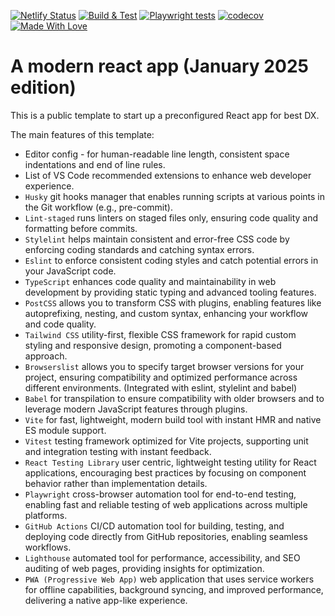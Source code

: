 [![Netlify Status](https://api.netlify.com/api/v1/badges/87b62e2d-fcc2-4a84-b570-ca63bffe66ee/deploy-status)](https://app.netlify.com/sites/modern-react-demo/deploys)
[![Build & Test](https://github.com/lifeisbeautifu1/modern-react-app/workflows/CI/badge.svg)](https://github.com/lifeisbeautifu1/modern-react-app/actions/workflows/ci.yml)
[![Playwright tests](https://github.com/lifeisbeautifu1/modern-react-app/workflows/Playwright%20Tests/badge.svg)](https://github.com/lifeisbeautifu1/modern-react-app/actions/workflows/playwright.yml)
[![codecov](https://codecov.io/github/lifeisbeautifu1/modern-react-app/graph/badge.svg?token=12ZEPZOBZL)](https://codecov.io/github/lifeisbeautifu1/modern-react-app)
[![Made With Love](https://img.shields.io/badge/Made%20With-Love-red.svg)](https://github.com/lifeisbeautifu1)

# A modern react app (January 2025 edition)

This is a public template to start up a preconfigured React app for best DX.

The main features of this template:

- Editor config - for human-readable line length, consistent space indentations and end of line rules.
- List of VS Code recommended extensions to enhance web developer experience.
- `Husky` git hooks manager that enables running scripts at various points in the Git workflow (e.g., pre-commit).
- `Lint-staged` runs linters on staged files only, ensuring code quality and formatting before commits.
- `Stylelint` helps maintain consistent and error-free CSS code by enforcing coding standards and catching syntax errors.
- `Eslint` to enforce consistent coding styles and catch potential errors in your JavaScript code.
- `TypeScript` enhances code quality and maintainability in web development by providing static typing and advanced tooling features.
- `PostCSS` allows you to transform CSS with plugins, enabling features like autoprefixing, nesting, and custom syntax, enhancing your workflow and code quality.
- `Tailwind CSS` utility-first, flexible CSS framework for rapid custom styling and responsive design, promoting a component-based approach.
- `Browserslist` allows you to specify target browser versions for your project, ensuring compatibility and optimized performance across different environments. (Integrated with eslint, stylelint and babel)
- `Babel` for transpilation to ensure compatibility with older browsers and to leverage modern JavaScript features through plugins.
- `Vite` for fast, lightweight, modern build tool with instant HMR and native ES module support.
- `Vitest` testing framework optimized for Vite projects, supporting unit and integration testing with instant feedback.
- `React Testing Library` user centric, lightweight testing utility for React applications, encouraging best practices by focusing on component behavior rather than implementation details.
- `Playwright` cross-browser automation tool for end-to-end testing, enabling fast and reliable testing of web applications across multiple platforms.
- `GitHub Actions` CI/CD automation tool for building, testing, and deploying code directly from GitHub repositories, enabling seamless workflows.
- `Lighthouse` automated tool for performance, accessibility, and SEO auditing of web pages, providing insights for optimization.
- `PWA (Progressive Web App)` web application that uses service workers for offline capabilities, background syncing, and improved performance, delivering a native app-like experience.

